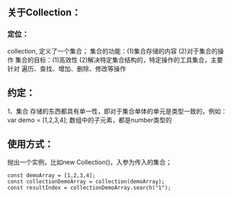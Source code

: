 
## 关于Collection：

### 定位：
  collection, 定义了一个集合；
  集合的功能：(1)集合存储的内容 (2)对于集合的操作
  集合的目标：(1)高效性 (2)解决特定集合结构的，特定操作的工具集合，主要针对 遍历、查找、增加、删除、修改等操作

## 约定：
  1、集合  存储的东西都具有单一性，即对于集合单体的单元是类型一致的，例如：var demo = [1,2,3,4]; 数组中的子元素，都是number类型的

## 使用方式：

抛出一个实例，比如new Collection()，入参为传入的集合；
```
const demoArray = [1,2,3,4];
const collectionDemoArray = collection(demoArray);
const resultIndex = collectionDemoArray.search("1");
```


